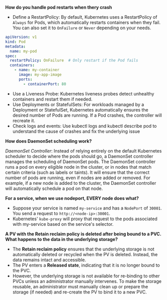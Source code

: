 **How do you handle pod restarts when thery crash**
- Define a RestartPolicy: By default, Kubernetes uses a RestartPolicy of `Always` for Pods, which automatically restarts containers when they fail. You can also set it to `OnFailure` or `Never` depending on your needs.
```yaml
apiVersion: v1
kind: Pod
metadata:
  name: my-pod
spec:
  restartPolicy: OnFailure  # Only restart if the Pod fails
  containers:
    - name: my-container
      image: my-app-image
      ports:
        - containerPort: 80
```
- Use a Liveness Probe: Kubernetes liveness probes detect unhealthy containers and restart them if needed.
- Use Deployments or StatefulSets: For workloads managed by a Deployment or StatefulSet, Kubernetes automatically ensures the desired number of Pods are running. If a Pod crashes, the controller will recreate it.
- Check logs and events: Use kubectl logs and kubectl describe pod to understand the cause of crashes and fix the underlying issue

**How does DaemonSet scheduling work?**

*DaemonSet Controller*: Instead of relying entirely on the default Kubernetes scheduler to decide where the pods should go, a DaemonSet controller manages the scheduling of DaemonSet pods. The DaemonSet controller runs a pod on every eligible node in the cluster, or in nodes that match certain criteria (such as labels or taints). It will ensure that the correct number of pods are running, even if nodes are added or removed. For example, if a new node is added to the cluster, the DaemonSet controller will automatically schedule a pod on that node.

**For a service, when we use nodeport, EVERY node does what?**

- Suppose your service is named  `my-service` and has a `NodePort` of `30001`. You send a request to `http://<node-ip>:30001`.
- Kubernetes' `kube-proxy` will proxy that request to the pods associated with my-service based on the service's selector.

**A PV with the Retain reclaim policy is deleted after being bound to a PVC. What happens to the data in the underlying storage?**
- The **Retain reclaim policy** ensures that the underlying storage is not automatically deleted or recycled when the PV is deleted. Instead, the data remains intact and accessible.
- The PV enters a **Released state**, indicating that it is no longer bound to the PVC.
- However, the underlying storage is not available for re-binding to other PVCs unless an administrator manually intervenes. To make the storage reusable, an administrator must manually clean up or prepare the storage (if needed) and re-create the PV to bind it to a new PVC.



